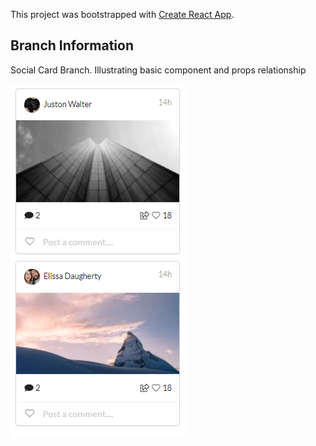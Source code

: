 This project was bootstrapped with [Create React App](https://github.com/facebook/create-react-app).

## Branch Information

Social Card Branch. Illustrating basic component and props relationship

![](screens/react-social-card.png)